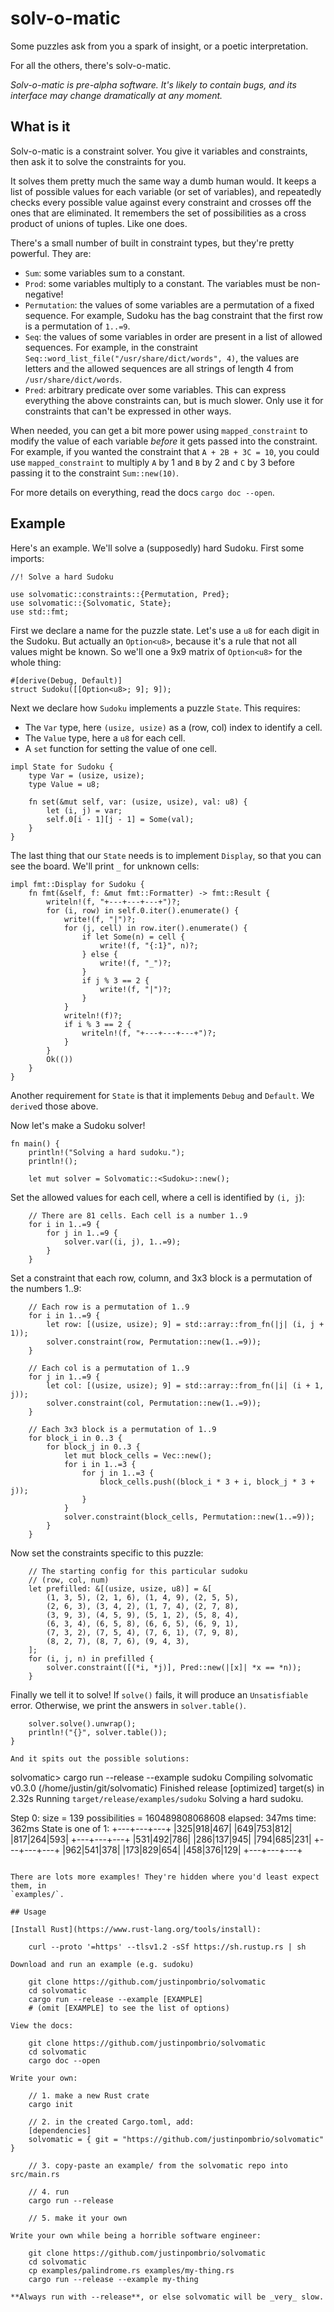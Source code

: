 # solv-o-matic

Some puzzles ask from you a spark of insight, or a poetic interpretation.

For all the others, there's solv-o-matic.

_Solv-o-matic is pre-alpha software. It's likely to contain bugs, and its
interface may change dramatically at any moment._

## What is it

Solv-o-matic is a constraint solver. You give it variables and constraints, then
ask it to solve the constraints for you.

It solves them pretty much the same way a dumb human would. It keeps a list of
possible values for each variable (or set of variables), and repeatedly checks
every possible value against every constraint and crosses off the ones that are
eliminated. It remembers the set of possibilities as a cross product of unions
of tuples. Like one does.

There's a small number of built in constraint types, but they're pretty
powerful. They are:

- `Sum`: some variables sum to a constant.
- `Prod`: some variables multiply to a constant. The variables must be
  non-negative!
- `Permutation`: the values of some variables are a permutation of a fixed sequence. For
  example, Sudoku has the bag constraint that the first row is a permutation of
  `1..=9`.
- `Seq`: the values of some variables in order are present in a list of allowed
  sequences. For example, in the constraint
  `Seq::word_list_file("/usr/share/dict/words", 4)`, the values are letters and
  the allowed sequences are all strings of length 4 from
  `/usr/share/dict/words`.
- `Pred`: arbitrary predicate over some variables. This can express everything
  the above constraints can, but is much slower. Only use it for constraints
  that can't be expressed in other ways.

When needed, you can get a bit more power using `mapped_constraint` to modify
the value of each variable _before_ it gets passed into the constraint. For
example, if you wanted the constraint that `A + 2B + 3C = 10`, you could use
`mapped_constraint` to multiply `A` by 1 and `B` by 2 and `C` by 3 before
passing it to the constraint `Sum::new(10)`.

For more details on everything, read the docs `cargo doc --open`.

## Example

Here's an example. We'll solve a (supposedly) hard Sudoku. First some imports:

```
//! Solve a hard Sudoku

use solvomatic::constraints::{Permutation, Pred};
use solvomatic::{Solvomatic, State};
use std::fmt;
```

First we declare a name for the puzzle state. Let's use a `u8` for each digit in
the Sudoku. But actually an `Option<u8>`, because it's a rule that not all
values might be known. So we'll one a 9x9 matrix of `Option<u8>` for the whole
thing:

```
#[derive(Debug, Default)]
struct Sudoku([[Option<u8>; 9]; 9]);
```

Next we declare how `Sudoku` implements a puzzle `State`. This requires:

- The `Var` type, here `(usize, usize)` as a (row, col) index to identify a
  cell.
- The `Value` type, here a `u8` for each cell.
- A `set` function for setting the value of one cell.

```
impl State for Sudoku {
    type Var = (usize, usize);
    type Value = u8;

    fn set(&mut self, var: (usize, usize), val: u8) {
        let (i, j) = var;
        self.0[i - 1][j - 1] = Some(val);
    }
}
```

The last thing that our `State` needs is to implement `Display`, so that you can
see the board. We'll print `_` for unknown cells:

```
impl fmt::Display for Sudoku {
    fn fmt(&self, f: &mut fmt::Formatter) -> fmt::Result {
        writeln!(f, "+---+---+---+")?;
        for (i, row) in self.0.iter().enumerate() {
            write!(f, "|")?;
            for (j, cell) in row.iter().enumerate() {
                if let Some(n) = cell {
                    write!(f, "{:1}", n)?;
                } else {
                    write!(f, "_")?;
                }
                if j % 3 == 2 {
                    write!(f, "|")?;
                }
            }
            writeln!(f)?;
            if i % 3 == 2 {
                writeln!(f, "+---+---+---+")?;
            }
        }
        Ok(())
    }
}
```

Another requirement for `State` is that it implements `Debug` and `Default`. We
`derive`d those above.

Now let's make a Sudoku solver!

```
fn main() {
    println!("Solving a hard sudoku.");
    println!();

    let mut solver = Solvomatic::<Sudoku>::new();
```

Set the allowed values for each cell, where a cell is identified by `(i, j`):

```
    // There are 81 cells. Each cell is a number 1..9
    for i in 1..=9 {
        for j in 1..=9 {
            solver.var((i, j), 1..=9);
        }
    }
```

Set a constraint that each row, column, and 3x3 block is a permutation of the
numbers 1..9:

```
    // Each row is a permutation of 1..9
    for i in 1..=9 {
        let row: [(usize, usize); 9] = std::array::from_fn(|j| (i, j + 1));
        solver.constraint(row, Permutation::new(1..=9));
    }

    // Each col is a permutation of 1..9
    for j in 1..=9 {
        let col: [(usize, usize); 9] = std::array::from_fn(|i| (i + 1, j));
        solver.constraint(col, Permutation::new(1..=9));
    }

    // Each 3x3 block is a permutation of 1..9
    for block_i in 0..3 {
        for block_j in 0..3 {
            let mut block_cells = Vec::new();
            for i in 1..=3 {
                for j in 1..=3 {
                    block_cells.push((block_i * 3 + i, block_j * 3 + j));
                }
            }
            solver.constraint(block_cells, Permutation::new(1..=9));
        }
    }
```

Now set the constraints specific to this puzzle:

```
    // The starting config for this particular sudoku
    // (row, col, num)
    let prefilled: &[(usize, usize, u8)] = &[
        (1, 3, 5), (2, 1, 6), (1, 4, 9), (2, 5, 5),
        (2, 6, 3), (3, 4, 2), (1, 7, 4), (2, 7, 8),
        (3, 9, 3), (4, 5, 9), (5, 1, 2), (5, 8, 4),
        (6, 3, 4), (6, 5, 8), (6, 6, 5), (6, 9, 1),
        (7, 3, 2), (7, 5, 4), (7, 6, 1), (7, 9, 8),
        (8, 2, 7), (8, 7, 6), (9, 4, 3),
    ];
    for (i, j, n) in prefilled {
        solver.constraint([(*i, *j)], Pred::new(|[x]| *x == *n));
    }
```

Finally we tell it to solve! If `solve()` fails, it will produce an
`Unsatisfiable` error. Otherwise, we print the answers in `solver.table()`.

```
    solver.solve().unwrap();
    println!("{}", solver.table());
}

And it spits out the possible solutions:

```
solvomatic> cargo run --release --example sudoku
   Compiling solvomatic v0.3.0 (/home/justin/git/solvomatic)
    Finished release [optimized] target(s) in 2.32s
     Running `target/release/examples/sudoku`
Solving a hard sudoku.

Step  0: size =  139 possibilities = 160489808068608
  elapsed:   347ms
time: 362ms
State is one of 1:
    +---+---+---+
    |325|918|467|
    |649|753|812|
    |817|264|593|
    +---+---+---+
    |531|492|786|
    |286|137|945|
    |794|685|231|
    +---+---+---+
    |962|541|378|
    |173|829|654|
    |458|376|129|
    +---+---+---+
```

There are lots more examples! They're hidden where you'd least expect them, in
`examples/`.

## Usage

[Install Rust](https://www.rust-lang.org/tools/install):

    curl --proto '=https' --tlsv1.2 -sSf https://sh.rustup.rs | sh

Download and run an example (e.g. sudoku)

    git clone https://github.com/justinpombrio/solvomatic
    cd solvomatic
    cargo run --release --example [EXAMPLE]
    # (omit [EXAMPLE] to see the list of options)

View the docs:

    git clone https://github.com/justinpombrio/solvomatic
    cd solvomatic
    cargo doc --open

Write your own:

    // 1. make a new Rust crate
    cargo init

    // 2. in the created Cargo.toml, add:
    [dependencies]
    solvomatic = { git = "https://github.com/justinpombrio/solvomatic" }

    // 3. copy-paste an example/ from the solvomatic repo into src/main.rs

    // 4. run
    cargo run --release

    // 5. make it your own

Write your own while being a horrible software engineer:

    git clone https://github.com/justinpombrio/solvomatic
    cd solvomatic
    cp examples/palindrome.rs examples/my-thing.rs
    cargo run --release --example my-thing

**Always run with --release**, or else solvomatic will be _very_ slow.
